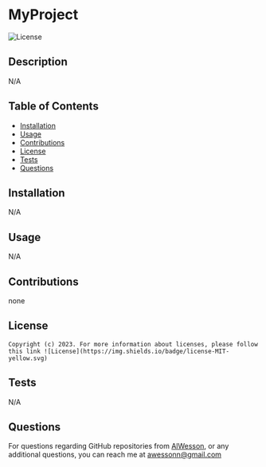 # MyProject

  ![License](https://img.shields.io/badge/license-MIT-yellow.svg)

  ## Description

  N/A

  ## Table of Contents
  - [Installation](#Installation)
  - [Usage](#Usage)
  - [Contributions](#Contributions)
  - [License](#License)
  - [Tests](#Tests)
  - [Questions](#Questions)

  ## Installation

  N/A
  
  ## Usage

  N/A

  ## Contributions

  none

  ## License
    Copyright (c) 2023. For more information about licenses, please follow this link ![License](https://img.shields.io/badge/license-MIT-yellow.svg)

  ## Tests

  N/A

  ## Questions 

  For questions regarding GitHub repositories from [AlWesson](https://github.com/AlWesson), or any additional questions, you can reach me at awessonn@gmail.com
